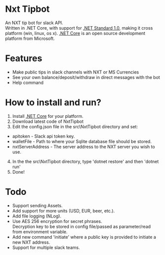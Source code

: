 # Nxt Tipbot
An NXT tip bot for slack API.  
Written in .NET Core, with support for [.NET Standard 1.0](https://docs.microsoft.com/en-us/dotnet/articles/standard/library), making it cross platform (win, linux, os x).
[.NET Core](https://www.microsoft.com/net/core/platform) is an open source development platform from Microsoft.

# Features
* Make public tips in slack channels with NXT or MS Currencies
* See your own balance/deposit/withdraw in direct messages with the bot
* Help command

# How to install and run?
1. Install [.NET Core](https://www.microsoft.com/net/core) for your platform.
2. Download latest code of NxtTipbot
3. Edit the config.json file in the src\NxtTipbot directory and set:
  * apitoken - Slack api token key.
  * walletFile - Path to where your Sqlite database file should be stored.
  * nxtServerAddress - The server address to the NXT server you wish to use.
4. In the the src\NxtTipbot directory, type 'dotnet restore' and then 'dotnet run'
5. Done!

# Todo
* Support sending Assets.
* Add support for more units (USD, EUR, beer, etc.).
* Add file logging (NLog).
* Use AES 256 encryption for secret phrases.  
  Decryption key to be stored in config file/passed as parameter/read from environment variable.
* Add new command 'initiate' where a public key is provided to initiate a new NXT address.
* Support for multiple slack teams.
